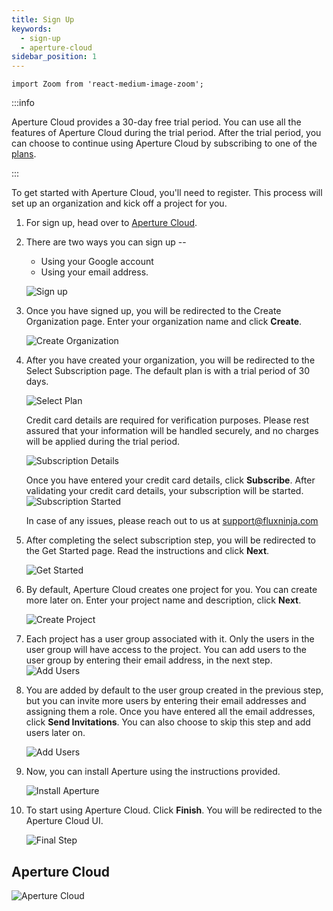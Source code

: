 ```yaml
---
title: Sign Up
keywords:
  - sign-up
  - aperture-cloud
sidebar_position: 1
---
```


```mdx-code-block
import Zoom from 'react-medium-image-zoom';
```

:::info

Aperture Cloud provides a 30-day free trial period. You can use all the features
of Aperture Cloud during the trial period. After the trial period, you can
choose to continue using Aperture Cloud by subscribing to one of the [plans][].

:::

To get started with Aperture Cloud, you'll need to register. This process will
set up an organization and kick off a project for you.

1. For sign up, head over to
   [Aperture Cloud](https://app.fluxninja.com/sign-up).
2. There are two ways you can sign up --

   - Using your Google account
   - Using your email address.

   ![Sign up](./assets/sign-up.png)

3. Once you have signed up, you will be redirected to the Create Organization
   page. Enter your organization name and click **Create**.

   ![Create Organization](./assets/create-organization.png)

4. After you have created your organization, you will be redirected to the
   Select Subscription page. The default plan is with a trial period of 30 days.

   ![Select Plan](./assets/select-subscription.png)

   Credit card details are required for verification purposes. Please rest
   assured that your information will be handled securely, and no charges will
   be applied during the trial period.

   ![Subscription Details](./assets/subscription-plan.png)

   Once you have entered your credit card details, click **Subscribe**. After
   validating your credit card details, your subscription will be started.
   ![Subscription Started](./assets/subscription-started.png)

   In case of any issues, please reach out to us at <support@fluxninja.com>

5. After completing the select subscription step, you will be redirected to the
   Get Started page. Read the instructions and click **Next**.

   ![Get Started](./assets/get-started.png)

6. By default, Aperture Cloud creates one project for you. You can create more
   later on. Enter your project name and description, click **Next**.

   ![Create Project](./assets/project-name.png)

7. Each project has a user group associated with it. Only the users in the user
   group will have access to the project. You can add users to the user group by
   entering their email address, in the next step.
   ![Add Users](./assets/usergroups.png)

8. You are added by default to the user group created in the previous step, but
   you can invite more users by entering their email addresses and assigning
   them a role. Once you have entered all the email addresses, click **Send
   Invitations**. You can also choose to skip this step and add users later on.

   ![Add Users](./assets/invite-members.png)

9. Now, you can install Aperture using the instructions provided.

   ![Install Aperture](./assets/install-aperture.png)

10. To start using Aperture Cloud. Click **Finish**. You will be redirected to
    the Aperture Cloud UI.

    ![Final Step](./assets/thats-all.png)

## Aperture Cloud

![Aperture Cloud](./assets/console-view.png)

[plans]: https://www.fluxninja.com/pricing
